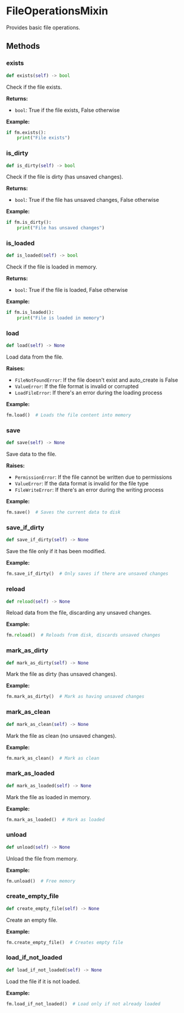 # FileOperationsMixin

Provides basic file operations.

## Methods

### exists

```python
def exists(self) -> bool
```

Check if the file exists.

**Returns:**
- `bool`: True if the file exists, False otherwise

**Example:**
```python
if fm.exists():
    print("File exists")
```

### is_dirty

```python
def is_dirty(self) -> bool
```

Check if the file is dirty (has unsaved changes).

**Returns:**
- `bool`: True if the file has unsaved changes, False otherwise

**Example:**
```python
if fm.is_dirty():
    print("File has unsaved changes")
```

### is_loaded

```python
def is_loaded(self) -> bool
```

Check if the file is loaded in memory.

**Returns:**
- `bool`: True if the file is loaded, False otherwise

**Example:**
```python
if fm.is_loaded():
    print("File is loaded in memory")
```

### load

```python
def load(self) -> None
```

Load data from the file.

**Raises:**
- `FileNotFoundError`: If the file doesn't exist and auto_create is False
- `ValueError`: If the file format is invalid or corrupted
- `LoadFileError`: If there's an error during the loading process

**Example:**
```python
fm.load()  # Loads the file content into memory
```

### save

```python
def save(self) -> None
```

Save data to the file.

**Raises:**
- `PermissionError`: If the file cannot be written due to permissions
- `ValueError`: If the data format is invalid for the file type
- `FileWriteError`: If there's an error during the writing process

**Example:**
```python
fm.save()  # Saves the current data to disk
```

### save_if_dirty

```python
def save_if_dirty(self) -> None
```

Save the file only if it has been modified.

**Example:**
```python
fm.save_if_dirty()  # Only saves if there are unsaved changes
```

### reload

```python
def reload(self) -> None
```

Reload data from the file, discarding any unsaved changes.

**Example:**
```python
fm.reload()  # Reloads from disk, discards unsaved changes
```

### mark_as_dirty

```python
def mark_as_dirty(self) -> None
```

Mark the file as dirty (has unsaved changes).

**Example:**
```python
fm.mark_as_dirty()  # Mark as having unsaved changes
```

### mark_as_clean

```python
def mark_as_clean(self) -> None
```

Mark the file as clean (no unsaved changes).

**Example:**
```python
fm.mark_as_clean()  # Mark as clean
```

### mark_as_loaded

```python
def mark_as_loaded(self) -> None
```

Mark the file as loaded in memory.

**Example:**
```python
fm.mark_as_loaded()  # Mark as loaded
```

### unload

```python
def unload(self) -> None
```

Unload the file from memory.

**Example:**
```python
fm.unload()  # Free memory
```

### create_empty_file

```python
def create_empty_file(self) -> None
```

Create an empty file.

**Example:**
```python
fm.create_empty_file()  # Creates empty file
```

### load_if_not_loaded

```python
def load_if_not_loaded(self) -> None
```

Load the file if it is not loaded.

**Example:**
```python
fm.load_if_not_loaded()  # Load only if not already loaded
```

